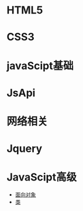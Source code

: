 # HTML5
# CSS3
# javaScipt基础
# JsApi
# 网络相关
# Jquery
# JavaScipt高级
 - [面向对象](./file/JsSenior/OO.md)
 - [类](./file/JsSenior/OO.md)

